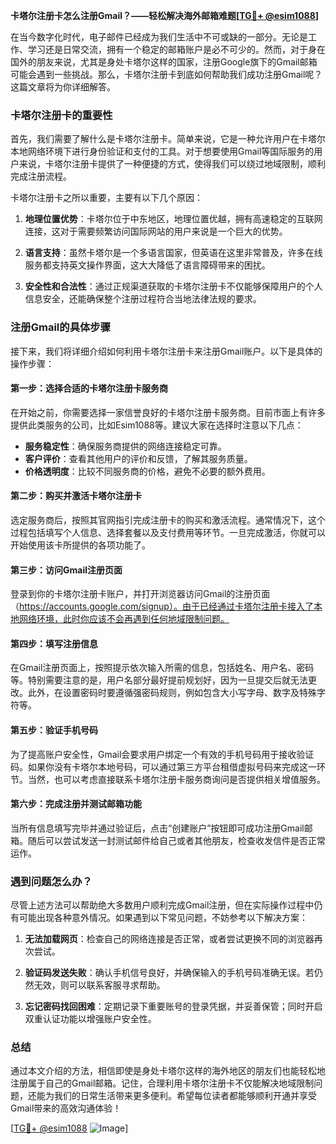 **卡塔尔注册卡怎么注册Gmail？——轻松解决海外邮箱难题[[TG💪+ @esim1088](https://t.me/s/esim1088)]**

在当今数字化时代，电子邮件已经成为我们生活中不可或缺的一部分。无论是工作、学习还是日常交流，拥有一个稳定的邮箱账户是必不可少的。然而，对于身在国外的朋友来说，尤其是身处卡塔尔这样的国家，注册Google旗下的Gmail邮箱可能会遇到一些挑战。那么，卡塔尔注册卡到底如何帮助我们成功注册Gmail呢？这篇文章将为你详细解答。

### 卡塔尔注册卡的重要性

首先，我们需要了解什么是卡塔尔注册卡。简单来说，它是一种允许用户在卡塔尔本地网络环境下进行身份验证和支付的工具。对于想要使用Gmail等国际服务的用户来说，卡塔尔注册卡提供了一种便捷的方式，使得我们可以绕过地域限制，顺利完成注册流程。

卡塔尔注册卡之所以重要，主要有以下几个原因：

1. **地理位置优势**：卡塔尔位于中东地区，地理位置优越，拥有高速稳定的互联网连接，这对于需要频繁访问国际网站的用户来说是一个巨大的优势。
   
2. **语言支持**：虽然卡塔尔是一个多语言国家，但英语在这里非常普及，许多在线服务都支持英文操作界面，这大大降低了语言障碍带来的困扰。

3. **安全性和合法性**：通过正规渠道获取的卡塔尔注册卡不仅能够保障用户的个人信息安全，还能确保整个注册过程符合当地法律法规的要求。

### 注册Gmail的具体步骤

接下来，我们将详细介绍如何利用卡塔尔注册卡来注册Gmail账户。以下是具体的操作步骤：

#### 第一步：选择合适的卡塔尔注册卡服务商

在开始之前，你需要选择一家信誉良好的卡塔尔注册卡服务商。目前市面上有许多提供此类服务的公司，比如Esim1088等。建议大家在选择时注意以下几点：

- **服务稳定性**：确保服务商提供的网络连接稳定可靠。
- **客户评价**：查看其他用户的评价和反馈，了解其服务质量。
- **价格透明度**：比较不同服务商的价格，避免不必要的额外费用。

#### 第二步：购买并激活卡塔尔注册卡

选定服务商后，按照其官网指引完成注册卡的购买和激活流程。通常情况下，这个过程包括填写个人信息、选择套餐以及支付费用等环节。一旦完成激活，你就可以开始使用该卡所提供的各项功能了。

#### 第三步：访问Gmail注册页面

登录到你的卡塔尔注册卡账户，并打开浏览器访问Gmail的注册页面（https://accounts.google.com/signup）。由于已经通过卡塔尔注册卡接入了本地网络环境，此时你应该不会再遇到任何地域限制问题。

#### 第四步：填写注册信息

在Gmail注册页面上，按照提示依次输入所需的信息，包括姓名、用户名、密码等。特别需要注意的是，用户名部分最好提前规划好，因为一旦提交后就无法更改。此外，在设置密码时要遵循强密码规则，例如包含大小写字母、数字及特殊字符等。

#### 第五步：验证手机号码

为了提高账户安全性，Gmail会要求用户绑定一个有效的手机号码用于接收验证码。如果你没有卡塔尔本地号码，可以通过第三方平台租借虚拟号码来完成这一环节。当然，也可以考虑直接联系卡塔尔注册卡服务商询问是否提供相关增值服务。

#### 第六步：完成注册并测试邮箱功能

当所有信息填写完毕并通过验证后，点击“创建账户”按钮即可成功注册Gmail邮箱。随后可以尝试发送一封测试邮件给自己或者其他朋友，检查收发信件是否正常运作。

### 遇到问题怎么办？

尽管上述方法可以帮助绝大多数用户顺利完成Gmail注册，但在实际操作过程中仍有可能出现各种意外情况。如果遇到以下常见问题，不妨参考以下解决方案：

1. **无法加载网页**：检查自己的网络连接是否正常，或者尝试更换不同的浏览器再次尝试。
   
2. **验证码发送失败**：确认手机信号良好，并确保输入的手机号码准确无误。若仍然无效，则可以联系客服寻求帮助。

3. **忘记密码找回困难**：定期记录下重要账号的登录凭据，并妥善保管；同时开启双重认证功能以增强账户安全性。

### 总结

通过本文介绍的方法，相信即使是身处卡塔尔这样的海外地区的朋友们也能轻松地注册属于自己的Gmail邮箱。记住，合理利用卡塔尔注册卡不仅能解决地域限制问题，还能为我们的日常生活带来更多便利。希望每位读者都能够顺利开通并享受Gmail带来的高效沟通体验！

[[TG💪+ @esim1088](https://t.me/s/esim1088) ![Image](https://i.postimg.cc/4NQfJmqS/Snipaste-2025-05-13-00-14-12.png)]